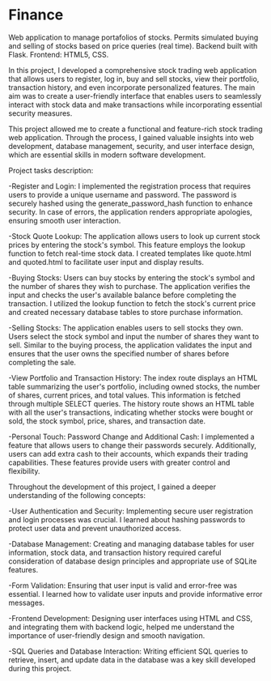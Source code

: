 # Finance
Web application to manage portafolios of stocks. Permits simulated buying and selling of stocks based on price queries (real time). Backend built with Flask. Frontend: HTML5, CSS.  

In this project, I developed a comprehensive stock trading web application that allows users to register, log in, buy and sell stocks, view their portfolio, transaction history, and even incorporate personalized features. The main aim was to create a user-friendly interface that enables users to seamlessly interact with stock data and make transactions while incorporating essential security measures.

This project allowed me to create a functional and feature-rich stock trading web application. Through the process, I gained valuable insights into web development, database management, security, and user interface design, which are essential skills in modern software development.

Project tasks description:

-Register and Login:
I implemented the registration process that requires users to provide a unique username and password. The password is securely hashed using the generate_password_hash function to enhance security. In case of errors, the application renders appropriate apologies, ensuring smooth user interaction.

-Stock Quote Lookup:
The application allows users to look up current stock prices by entering the stock's symbol. This feature employs the lookup function to fetch real-time stock data. I created templates like quote.html and quoted.html to facilitate user input and display results.

-Buying Stocks:
Users can buy stocks by entering the stock's symbol and the number of shares they wish to purchase. The application verifies the input and checks the user's available balance before completing the transaction. I utilized the lookup function to fetch the stock's current price and created necessary database tables to store purchase information.

-Selling Stocks:
The application enables users to sell stocks they own. Users select the stock symbol and input the number of shares they want to sell. Similar to the buying process, the application validates the input and ensures that the user owns the specified number of shares before completing the sale.

-View Portfolio and Transaction History:
The index route displays an HTML table summarizing the user's portfolio, including owned stocks, the number of shares, current prices, and total values. This information is fetched through multiple SELECT queries. The history route shows an HTML table with all the user's transactions, indicating whether stocks were bought or sold, the stock symbol, price, shares, and transaction date.

-Personal Touch: Password Change and Additional Cash:
I implemented a feature that allows users to change their passwords securely. Additionally, users can add extra cash to their accounts, which expands their trading capabilities. These features provide users with greater control and flexibility.

Throughout the development of this project, I gained a deeper understanding of the following concepts:

-User Authentication and Security: Implementing secure user registration and login processes was crucial. I learned about hashing passwords to protect user data and prevent unauthorized access.

-Database Management: Creating and managing database tables for user information, stock data, and transaction history required careful consideration of database design principles and appropriate use of SQLite features.

-Form Validation: Ensuring that user input is valid and error-free was essential. I learned how to validate user inputs and provide informative error messages.

-Frontend Development: Designing user interfaces using HTML and CSS, and integrating them with backend logic, helped me understand the importance of user-friendly design and smooth navigation.

-SQL Queries and Database Interaction: Writing efficient SQL queries to retrieve, insert, and update data in the database was a key skill developed during this project.
